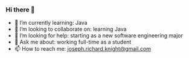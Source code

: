 ### Hi there 👋

- 🌱 I’m currently learning: Java
- 👯 I’m looking to collaborate on: learning Java
- 🤔 I’m looking for help: starting as a new software engineering major
- 💬 Ask me about: working full-time as a student
- 📫 How to reach me: joseph.richard.knight@gmail.com

